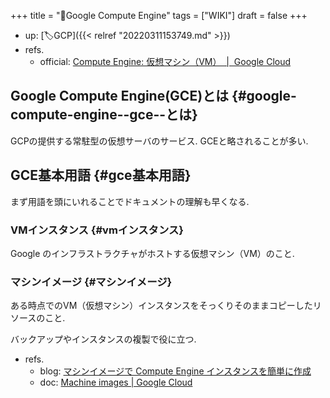 +++
title = "📝Google Compute Engine"
tags = ["WIKI"]
draft = false
+++

-   up: [🏷GCP]({{< relref "20220311153749.md" >}})
-   refs.
    -   official: [Compute Engine: 仮想マシン（VM）  |  Google Cloud](https://cloud.google.com/compute?hl=ja)


## Google Compute Engine(GCE)とは {#google-compute-engine--gce--とは}

GCPの提供する常駐型の仮想サーバのサービス. GCEと略されることが多い.


## GCE基本用語 {#gce基本用語}

まず用語を頭にいれることでドキュメントの理解も早くなる.


### VMインスタンス {#vmインスタンス}

Google のインフラストラクチャがホストする仮想マシン（VM）のこと.


### マシンイメージ {#マシンイメージ}

ある時点でのVM（仮想マシン）インスタンスをそっくりそのままコピーしたリソースのこと.

バックアップやインスタンスの複製で役に立つ.

-   refs.
    -   blog: [マシンイメージで Compute Engine インスタンスを簡単に作成](https://cloud.google.com/blog/ja/products/compute/compute-engine-gets-machine-images)
    -   doc: [Machine images | Google Cloud](https://cloud.google.com/compute/docs/machine-images/)

